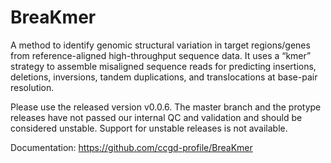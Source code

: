 BreaKmer
========

A method to identify genomic structural variation in target regions/genes from reference-aligned high-throughput sequence data. It uses a “kmer” strategy to assemble misaligned sequence reads for predicting insertions, deletions, inversions, tandem duplications, and translocations at base-pair resolution.

Please use the released version v0.0.6.  The master branch and the protype releases have not passed our internal QC and validation and should be considered unstable.  Support for unstable releases is not available.

Documentation:
https://github.com/ccgd-profile/BreaKmer

